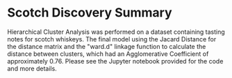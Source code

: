 # Scotch Discovery Summary

Hierarchical Cluster Analysis was performed on a dataset containing tasting notes for scotch whiskeys. The final model using the Jacard Distance for the distance matrix and the "ward.d" linkage function to calculate the distance between clusters, which had an Agglomerative Coefficient of approximately 0.76. Please see the Jupyter notebook provided for the code and more details.
